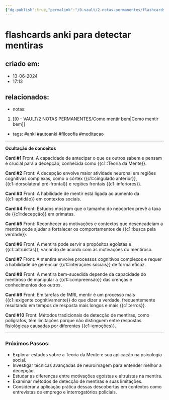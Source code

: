 ```yaml
---
{"dg-publish":true,"permalink":"/0-vault/2-notas-permanentes/flashcards-anki-para-detectar-mentiras/","tags":["anki","autoanki","filosofia","meditacao"],"dgHomeLink":true,"dgShowLocalGraph":true,"dgShowFileTree":true,"dgEnableSearch":true}
---
```


# flashcards anki para detectar mentiras

## criado em: 
- 13-06-2024
- 17:13
## relacionados:
- notas:
1. [[0 - VAULT/2 NOTAS PERMANENTES/Como mentir bem\|Como mentir bem]]
- tags: #anki #autoanki #filosofia #meditacao 
---

**Ocultação de conceitos**

**Card #1**
Front: A capacidade de antecipar o que os outros sabem e pensam é crucial para a decepção, conhecida como {{c1::Teoria da Mente}}.

**Card #2**
Front: A decepção envolve maior atividade neuronal em regiões cognitivas complexas, como o córtex {{c1::cingulado anterior}}, {{c1::dorsolateral pré-frontal}} e regiões frontais {{c1::inferiores}}.

**Card #3**
Front: A habilidade de mentir está ligada ao aumento da {{c1::aptidão}} em contextos sociais.

**Card #4**
Front: Estudos mostram que o tamanho do neocórtex prevê a taxa de {{c1::decepção}} em primatas.

**Card #5**
Front: Reconhecer as motivações e contextos que desencadeiam a mentira pode ajudar a fortalecer os comportamentos de {{c1::busca pela verdade}}.

**Card #6**
Front: A mentira pode servir a propósitos egoístas e {{c1::altruístas}}, variando de acordo com as motivações do mentiroso.

**Card #7**
Front: A mentira envolve processos cognitivos complexos e requer a habilidade de gerenciar {{c1::interações sociais}} de forma eficaz.

**Card #8**
Front: A mentira bem-sucedida depende da capacidade do mentiroso de manipular a {{c1::compreensão}} das crenças e conhecimentos dos outros.

**Card #9**
Front: Em tarefas de fMRI, mentir é um processo mais {{c1::exigente cognitivamente}} do que dizer a verdade, frequentemente resultando em tempos de resposta mais longos e mais {{c1::erros}}.

**Card #10**
Front: Métodos tradicionais de detecção de mentiras, como polígrafos, têm limitações porque não distinguem entre respostas fisiológicas causadas por diferentes {{c1::emoções}}.

---
### Próximos Passos:
- Explorar estudos sobre a Teoria da Mente e sua aplicação na psicologia social.
- Investigar técnicas avançadas de neuroimagem para entender melhor a decepção.
- Estudar as diferenças entre motivações egoístas e altruístas na mentira.
- Examinar métodos de detecção de mentiras e suas limitações.
- Considerar a aplicação prática dessas descobertas em contextos como entrevistas de emprego e interrogatórios policiais.